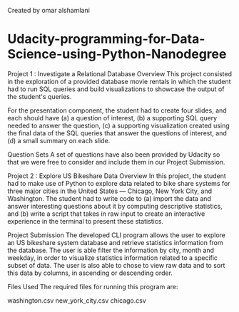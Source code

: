 Created by omar alshamlani 
# Udacity-programming-for-Data-Science-using-Python-Nanodegree

Project 1 : Investigate a Relational Database 
Overview 
This project consisted in the exploration of a provided database movie rentals in which the student had to run SQL queries and build visualizations to showcase the output of the student's queries.

For the presentation component, the student had to create four slides, and each should have (a) a question of interest, (b) a supporting SQL query needed to answer the question, (c) a supporting visualization created using the final data of the SQL queries that answer the questions of interest, and (d) a small summary on each slide.

Question Sets
A set of questions have also been provided by Udacity so that we were free to consider and include them in our Project Submission.

Project 2 : Explore US Bikeshare Data 
Overview
In this project, the student had to make use of Python to explore data related to bike share systems for three major cities in the United States — Chicago, New York City, and Washington. The student had to write code to (a) import the data and answer interesting questions about it by computing descriptive statistics, and (b) write a script that takes in raw input to create an interactive experience in the terminal to present these statistics.

Project Submission 
The developed CLI program allows the user to explore an US bikeshare system database and retrieve statistics information from the database. The user is able filter the information by city, month and weekday, in order to visualize statistics information related to a specific subset of data. The user is also able to chose to view raw data and to sort this data by columns, in ascending or descending order.

Files Used 
The required files for running this program are: 

washington.csv 
new_york_city.csv 
chicago.csv
